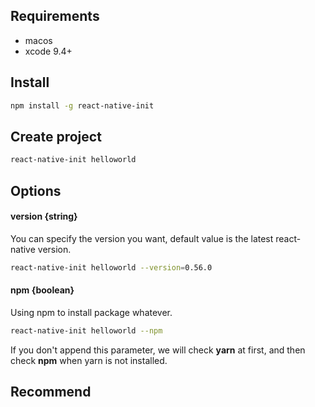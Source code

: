 ## Requirements

- macos
- xcode 9.4+

## Install

```bash
npm install -g react-native-init
```
## Create project

```bash
react-native-init helloworld
```

## Options

#### version {string}
You can specify the version you want, default value is the latest react-native version.
```bash
react-native-init helloworld --version=0.56.0
```

#### npm {boolean}
Using npm to install package whatever.
```bash
react-native-init helloworld --npm
```
If you don't append this parameter, we will check **yarn** at first, and then check **npm** when yarn is not installed.

## Recommend
